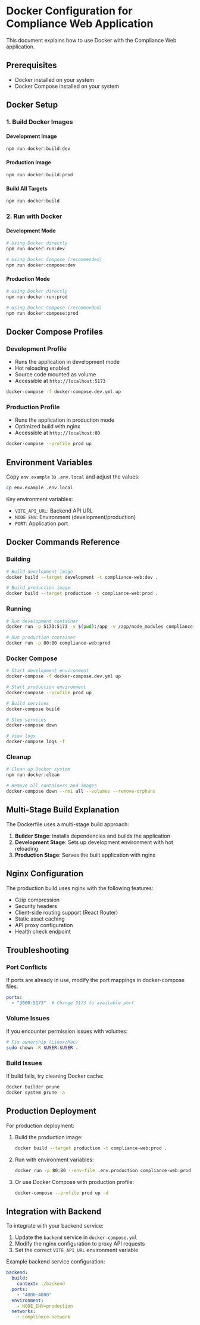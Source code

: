# Docker Configuration for Compliance Web Application

This document explains how to use Docker with the Compliance Web application.

## Prerequisites

- Docker installed on your system
- Docker Compose installed on your system

## Docker Setup

### 1. Build Docker Images

#### Development Image
```bash
npm run docker:build:dev
```

#### Production Image
```bash
npm run docker:build:prod
```

#### Build All Targets
```bash
npm run docker:build
```

### 2. Run with Docker

#### Development Mode
```bash
# Using Docker directly
npm run docker:run:dev

# Using Docker Compose (recommended)
npm run docker:compose:dev
```

#### Production Mode
```bash
# Using Docker directly
npm run docker:run:prod

# Using Docker Compose (recommended)
npm run docker:compose:prod
```

## Docker Compose Profiles

### Development Profile
- Runs the application in development mode
- Hot reloading enabled
- Source code mounted as volume
- Accessible at `http://localhost:5173`

```bash
docker-compose -f docker-compose.dev.yml up
```

### Production Profile
- Runs the application in production mode
- Optimized build with nginx
- Accessible at `http://localhost:80`

```bash
docker-compose --profile prod up
```

## Environment Variables

Copy `env.example` to `.env.local` and adjust the values:

```bash
cp env.example .env.local
```

Key environment variables:
- `VITE_API_URL`: Backend API URL
- `NODE_ENV`: Environment (development/production)
- `PORT`: Application port

## Docker Commands Reference

### Building
```bash
# Build development image
docker build --target development -t compliance-web:dev .

# Build production image
docker build --target production -t compliance-web:prod .
```

### Running
```bash
# Run development container
docker run -p 5173:5173 -v $(pwd):/app -v /app/node_modules compliance-web:dev

# Run production container
docker run -p 80:80 compliance-web:prod
```

### Docker Compose
```bash
# Start development environment
docker-compose -f docker-compose.dev.yml up

# Start production environment
docker-compose --profile prod up

# Build services
docker-compose build

# Stop services
docker-compose down

# View logs
docker-compose logs -f
```

### Cleanup
```bash
# Clean up Docker system
npm run docker:clean

# Remove all containers and images
docker-compose down --rmi all --volumes --remove-orphans
```

## Multi-Stage Build Explanation

The Dockerfile uses a multi-stage build approach:

1. **Builder Stage**: Installs dependencies and builds the application
2. **Development Stage**: Sets up development environment with hot reloading
3. **Production Stage**: Serves the built application with nginx

## Nginx Configuration

The production build uses nginx with the following features:
- Gzip compression
- Security headers
- Client-side routing support (React Router)
- Static asset caching
- API proxy configuration
- Health check endpoint

## Troubleshooting

### Port Conflicts
If ports are already in use, modify the port mappings in docker-compose files:
```yaml
ports:
  - "3000:5173"  # Change 5173 to available port
```

### Volume Issues
If you encounter permission issues with volumes:
```bash
# Fix ownership (Linux/Mac)
sudo chown -R $USER:$USER .
```

### Build Issues
If build fails, try cleaning Docker cache:
```bash
docker builder prune
docker system prune -a
```

## Production Deployment

For production deployment:

1. Build the production image:
   ```bash
   docker build --target production -t compliance-web:prod .
   ```

2. Run with environment variables:
   ```bash
   docker run -p 80:80 --env-file .env.production compliance-web:prod
   ```

3. Or use Docker Compose with production profile:
   ```bash
   docker-compose --profile prod up -d
   ```

## Integration with Backend

To integrate with your backend service:

1. Update the `backend` service in `docker-compose.yml`
2. Modify the nginx configuration to proxy API requests
3. Set the correct `VITE_API_URL` environment variable

Example backend service configuration:
```yaml
backend:
  build:
    context: ./backend
  ports:
    - "4000:4000"
  environment:
    - NODE_ENV=production
  networks:
    - compliance-network
```
